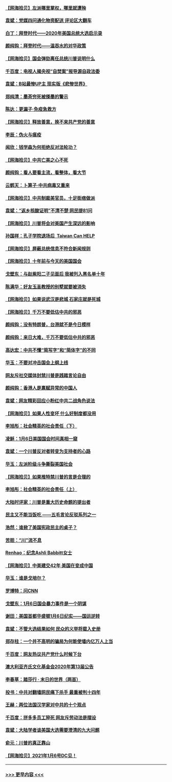 #### [【网海拾贝】左派哪里掌权，哪里就遭殃](../pages/nsc993/n12715009.md?t=01280451) 
#### [袁斌：党媒四问通化物资配送 评论区大翻车](../pages/nsc993/n12714950.md?t=01280451) 
#### [白丁：拜登时代——2020年美国总统大选启示录](../pages/nsc993/n12714920.md?t=01280451) 
#### [颜纯钩：拜登时代——温吞水的对华政策](../pages/nsc993/n12713245.md?t=01280451) 
#### [【网海拾贝】国会弹劾离任总统川普说明什么](../pages/nsc993/n12712816.md?t=01280451) 
#### [千百度：电视人揭央视“自焚案”报导源自政法委](../pages/nsc993/n12709760.md?t=01280451) 
#### [袁斌：B站最惨UP主 现实版《悲惨世界》](../pages/nsc993/n12709686.md?t=01280451) 
#### [郑纯清：墨茶穷死被搽墨的警示](../pages/nsc993/n12709262.md?t=01280451) 
#### [陈达：更漏子·免疫急救方](../pages/nsc993/n12709244.md?t=01280451) 
#### [【网海拾贝】释放善意，换不来共产党的善意](../pages/nsc993/n12708361.md?t=01280451) 
#### [李辰：伪火与瘟疫](../pages/nsc993/n12707981.md?t=01280451) 
#### [闻欣：钱学森为何拒绝反对法轮功？](../pages/nsc993/n12707407.md?t=01280451) 
#### [【网海拾贝】中共亡美之心不死](../pages/nsc993/n12707621.md?t=01280451) 
#### [颜纯钩：看人要看主流，看整体，看大节](../pages/nsc993/n12707536.md?t=01280451) 
#### [云鹤天：卜算子‧中共病毒又重来](../pages/nsc993/n12707408.md?t=01280451) 
#### [【网海拾贝】中共制裁美官员，十足街痞做派](../pages/nsc993/n12705115.md?t=01280451) 
#### [袁斌：“返乡核酸证明”不清不楚 网民提81问](../pages/nsc993/n12704982.md?t=01280451) 
#### [【网海拾贝】川普将会对美国产生深远的影响](../pages/nsc993/n12703045.md?t=01280451) 
#### [孙国祥：孔子学院退场后  Taiwan Can HELP](../pages/nsc993/n12702430.md?t=01280451) 
#### [【网海拾贝】屏蔽总统信息不符合新闻规则](../pages/nsc993/n12699998.md?t=01280451) 
#### [【网海拾贝】十年前与今天的美国国会](../pages/nsc993/n12696993.md?t=01280451) 
#### [戈壁东：与赵紫阳二子见面后 我被列入黑名单十年](../pages/nsc993/n12696215.md?t=01280451) 
#### [陈满华：好友玉圣教授的别墅就要被消失](../pages/nsc993/n12695411.md?t=01280451) 
#### [【网海拾贝】如果说武汉是悲城 石家庄就是死城](../pages/nsc993/n12694589.md?t=01280451) 
#### [【网海拾贝】千万不要低估中共的邪恶](../pages/nsc993/n12692771.md?t=01280451) 
#### [颜纯钩：没有特朗普，台港就不是今日模样](../pages/nsc993/n12692678.md?t=01280451) 
#### [颜纯钩：来日大难，千万不要低估中共的邪恶](../pages/nsc993/n12692080.md?t=01280451) 
#### [高达宏：中共不懂“简写字”和“简体字”的不同](../pages/nsc993/n12692068.md?t=01280451) 
#### [华玉：不要对冲击国会上纲上线](../pages/nsc993/n12689948.md?t=01280451) 
#### [网友斥社交媒体封禁川普是践踏言论自由](../pages/nsc993/n12687482.md?t=01280451) 
#### [颜纯钩：香港人是禀赋异常的中国人](../pages/nsc993/n12685142.md?t=01280451) 
#### [袁斌：网友精彩回应小粉红中共二战角色说法](../pages/nsc993/n12684994.md?t=01280451) 
#### [【网海拾贝】如果人性变坏 什么好制度都没用](../pages/nsc993/n12683000.md?t=01280451) 
#### [李旭彤：社会精英的社会责任（下）](../pages/nsc993/n12680604.md?t=01280451) 
#### [凌稣：1月6日美国国会时间真相一窥](../pages/nsc993/n12682780.md?t=01280451) 
#### [袁斌：一个川普反对者转变为支持者的心路](../pages/nsc993/n12682700.md?t=01280451) 
#### [华玉：左派阶级斗争撕裂美国社会](../pages/nsc993/n12681226.md?t=01280451) 
#### [【网海拾贝】如果推特禁川普的言是合理的](../pages/nsc993/n12681232.md?t=01280451) 
#### [李旭彤：社会精英的社会责任（上）](../pages/nsc993/n12680501.md?t=01280451) 
#### [大陆时评家：川普是重大历史命题的提出者](../pages/nsc993/n12679904.md?t=01280451) 
#### [民主又不能当饭吃 ——五毛言论反驳系列之一](../pages/nsc993/n12679877.md?t=01280451) 
#### [浩然：谁掀了美国宪政民主的桌子？](../pages/nsc993/n12679850.md?t=01280451) 
#### [苦胆：“川”流不息](../pages/nsc993/n12678388.md?t=01280451) 
#### [Renhao：纪念Ashli Babbitt女士](../pages/nsc993/n12678359.md?t=01280451) 
#### [【网海拾贝】中美建交42年 美国在变成中国](../pages/nsc993/n12678324.md?t=01280451) 
#### [华玉：谁是戈培尔？](../pages/nsc993/n12677515.md?t=01280451) 
#### [罗博特：问CNN](../pages/nsc993/n12677172.md?t=01280451) 
#### [戈壁东：1月6日国会暴力事件是一个阴谋](../pages/nsc993/n12674639.md?t=01280451) 
#### [谢田：美国首都华盛顿1月6日纪实——国运逆转](../pages/nsc993/n12673190.md?t=01280451) 
#### [袁斌：不管大选结果如何 民众的义举将载入史册](../pages/nsc993/n12672787.md?t=01280451) 
#### [郑存柱：一个并不高明的骗局为何能使墙内亿万人上当](../pages/nsc993/n12671449.md?t=01280451) 
#### [千百度：网友热议共产党什么时候下台](../pages/nsc993/n12670442.md?t=01280451) 
#### [澳大利亚齐氏文化基金会2020年第13届公告](../pages/nsc993/n12670273.md?t=01280451) 
#### [李春草：踏莎行 · 末日的世界（两首）](../pages/nsc993/n12670253.md?t=01280451) 
#### [投书：中共对翻墙网民痛下杀手 最重被判十四年](../pages/nsc993/n12670190.md?t=01280451) 
#### [王赫：两位法国汉学家对中共的十个观点](../pages/nsc993/n12669593.md?t=01280451) 
#### [千百度：拼多多员工猝死 网友斥劳动法是摆设](../pages/nsc993/n12668081.md?t=01280451) 
#### [袁斌：大陆学者谈美国大选需要澄清的九大问题](../pages/nsc993/n12668023.md?t=01280451) 
#### [俞元：川普的真正靠山](../pages/nsc993/n12668000.md?t=01280451) 
#### [【网海拾贝】2021年1月6号DC见！](../pages/nsc993/n12664957.md?t=01280451) 

----
#### [ >>> 更早内容 <<< ](../indexes/nsc993-earlier.md)
